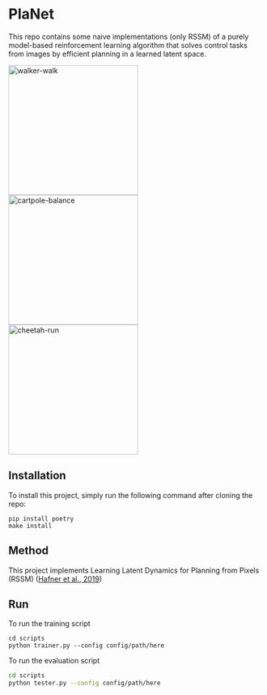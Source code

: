 # PlaNet
This repo contains some naive implementations (only RSSM) of a purely model-based reinforcement learning algorithm that solves control tasks from images by efficient planning in a learned latent space. 

<p align="left">
  <img src="gifs/walker-walk.gif" alt="walker-walk" width="256" />
  <img src="gifs/cartpole-balance.gif" alt="cartpole-balance" width="256" />
  <img src="gifs/cheetah-run.gif" alt="cheetah-run" width="256" />
</p>

## Installation

To install this project, simply run the following command after cloning the repo:

```shell
pip install poetry
make install
```


## Method

This project implements  Learning Latent Dynamics for Planning from Pixels (RSSM) ([Hafner et al., 2019](https://arxiv.org/abs/1811.04551))


## Run 

To run the training script
```shell
cd scripts
python trainer.py --config config/path/here
```


To run the evaluation script
```bash
cd scripts
python tester.py --config config/path/here
```
